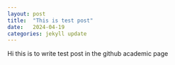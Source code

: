 ```yaml
---
layout: post
title:  "This is test post"
date:   2024-04-19
categories: jekyll update
---
```


Hi this is to write test post in the github academic page
